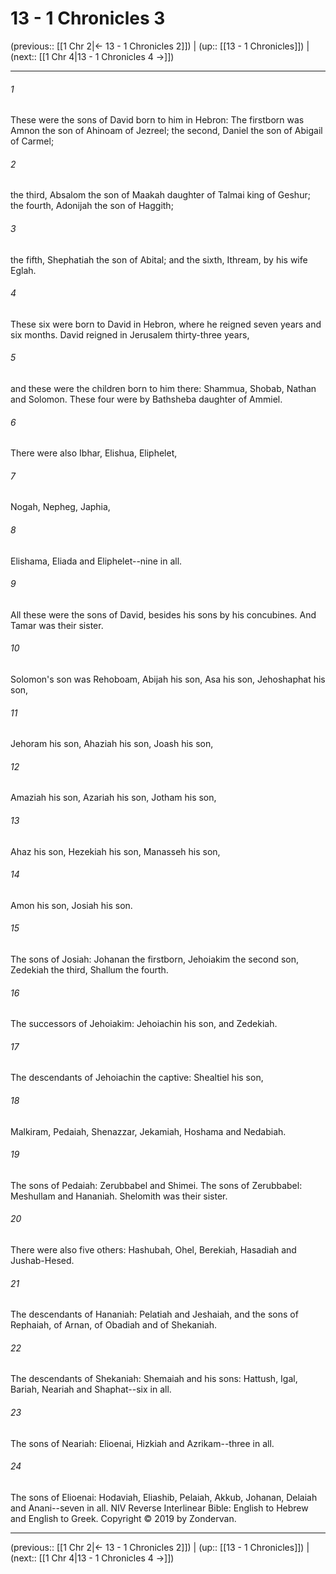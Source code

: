 # 13 - 1 Chronicles 3

(previous:: [[1 Chr 2|← 13 - 1 Chronicles 2]]) | (up:: [[13 - 1 Chronicles]]) | (next:: [[1 Chr 4|13 - 1 Chronicles 4 →]])

***


###### 1 
These were the sons of David born to him in Hebron: The firstborn was Amnon the son of Ahinoam of Jezreel; the second, Daniel the son of Abigail of Carmel; 

###### 2 
the third, Absalom the son of Maakah daughter of Talmai king of Geshur; the fourth, Adonijah the son of Haggith; 

###### 3 
the fifth, Shephatiah the son of Abital; and the sixth, Ithream, by his wife Eglah. 

###### 4 
These six were born to David in Hebron, where he reigned seven years and six months. David reigned in Jerusalem thirty-three years, 

###### 5 
and these were the children born to him there: Shammua, Shobab, Nathan and Solomon. These four were by Bathsheba daughter of Ammiel. 

###### 6 
There were also Ibhar, Elishua, Eliphelet, 

###### 7 
Nogah, Nepheg, Japhia, 

###### 8 
Elishama, Eliada and Eliphelet--nine in all. 

###### 9 
All these were the sons of David, besides his sons by his concubines. And Tamar was their sister. 

###### 10 
Solomon's son was Rehoboam, Abijah his son, Asa his son, Jehoshaphat his son, 

###### 11 
Jehoram his son, Ahaziah his son, Joash his son, 

###### 12 
Amaziah his son, Azariah his son, Jotham his son, 

###### 13 
Ahaz his son, Hezekiah his son, Manasseh his son, 

###### 14 
Amon his son, Josiah his son. 

###### 15 
The sons of Josiah: Johanan the firstborn, Jehoiakim the second son, Zedekiah the third, Shallum the fourth. 

###### 16 
The successors of Jehoiakim: Jehoiachin his son, and Zedekiah. 

###### 17 
The descendants of Jehoiachin the captive: Shealtiel his son, 

###### 18 
Malkiram, Pedaiah, Shenazzar, Jekamiah, Hoshama and Nedabiah. 

###### 19 
The sons of Pedaiah: Zerubbabel and Shimei. The sons of Zerubbabel: Meshullam and Hananiah. Shelomith was their sister. 

###### 20 
There were also five others: Hashubah, Ohel, Berekiah, Hasadiah and Jushab-Hesed. 

###### 21 
The descendants of Hananiah: Pelatiah and Jeshaiah, and the sons of Rephaiah, of Arnan, of Obadiah and of Shekaniah. 

###### 22 
The descendants of Shekaniah: Shemaiah and his sons: Hattush, Igal, Bariah, Neariah and Shaphat--six in all. 

###### 23 
The sons of Neariah: Elioenai, Hizkiah and Azrikam--three in all. 

###### 24 
The sons of Elioenai: Hodaviah, Eliashib, Pelaiah, Akkub, Johanan, Delaiah and Anani--seven in all. NIV Reverse Interlinear Bible: English to Hebrew and English to Greek. Copyright © 2019 by Zondervan.

***

(previous:: [[1 Chr 2|← 13 - 1 Chronicles 2]]) | (up:: [[13 - 1 Chronicles]]) | (next:: [[1 Chr 4|13 - 1 Chronicles 4 →]])

